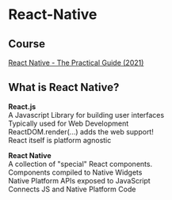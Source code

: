 # React-Native

## Course

[React Native - The Practical Guide (2021)](https://www.udemy.com/course/react-native-the-practical-guide)

## What is React Native?

**React.js**  
A Javascript Library for building user interfaces  
Typically used for Web Development  
ReactDOM.render(...) adds the web support!  
React itself is platform agnostic  

**React Native**  
A collection of "special" React components.  
Components compiled to Native Widgets  
Native Platform APIs exposed to JavaScript  
Connects JS and Native Platform Code  
